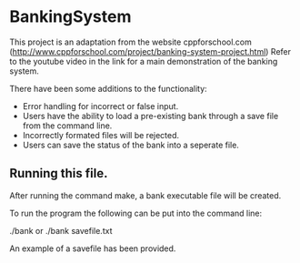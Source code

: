 # BankingSystem
This project is an adaptation from the website cppforschool.com (http://www.cppforschool.com/project/banking-system-project.html)
Refer to the youtube video in the link for a main demonstration of the banking system.

There have been some additions to the functionality:
* Error handling for incorrect or false input.
* Users have the ability to load a pre-existing bank through a save file from the command line.
* Incorrectly formated files will be rejected.
* Users can save the status of the bank into a seperate file.

## Running this file.
After running the command make, a bank executable file will be created.

To run the program the following can be put into the command line:

./bank or ./bank savefile.txt

An example of a savefile has been provided.
